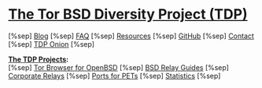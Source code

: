 # [The Tor BSD Diversity Project (TDP)](index.html) #

[%sep] [Blog](blog.html) [%sep] [FAQ](faq.html) [%sep] [Resources](resources.html) [%sep] [GitHub](https://github.com/torbsd/) [%sep] [Contact](contact.html) [%sep] [TDP Onion](http://bptfp7py2wclht26.onion/) [%sep]

__[The TDP Projects](projects.html):__  
[%sep] [Tor Browser for OpenBSD](https://github.com/torbsd/openbsd-ports/) [%sep]  [BSD Relay Guides](relay-guides.html) [%sep] [Corporate Relays](corp-relays.html) [%sep] [Ports for PETs](porting-pets.html) [%sep] [Statistics](oostats.html) [%sep]

